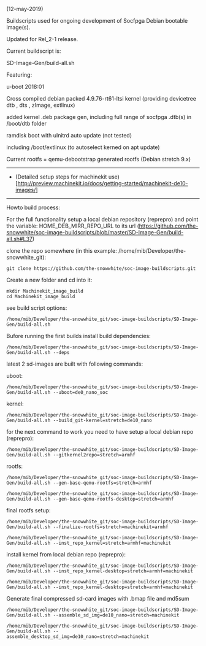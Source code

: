 (12-may-2019)

Buildscripts used for ongoing development of Socfpga Debian bootable image(s).

Updated for Rel_2-1 release.

Current buildscript is:

SD-Image-Gen/build-all.sh

Featuring:

u-boot 2018:01

Cross compiled debian packed 4.9.76-rt61-ltsi kernel  (providing devicetree dtb , dts , zImage, extlinux)

added kernel .deb package gen, including full range of socfpga .dtb(s) in /boot/dtb folder

ramdisk boot with uInitrd auto update (not tested)

including /boot/extlinux (to autoselect kerned on apt update)

Current rootfs = qemu-debootstrap generated rootfs (Debian stretch 9.x)

---

- (Detailed setup steps for machinekit use)[http://preview.machinekit.io/docs/getting-started/machinekit-de10-images/]

---

Howto build process:

For the full functionality setup a local debian repository (reprepro) and point the variable:
HOME_DEB_MIRR_REPO_URL to its url (https://github.com/the-snowwhite/soc-image-buildscripts/blob/master/SD-Image-Gen/build-all.sh#L37)


clone the repo somewhere (in this example: /home/mib/Developer/the-snowwhite_git):
    
    git clone https://github.com/the-snowwhite/soc-image-buildscripts.git

Create a new folder and cd into it:

    mkdir Machinekit_image_build
    cd Machinekit_image_build

see build script options:

    /home/mib/Developer/the-snowwhite_git/soc-image-buildscripts/SD-Image-Gen/build-all.sh 
    
 Bufore running the first builds install build dependencies:
 
    /home/mib/Developer/the-snowwhite_git/soc-image-buildscripts/SD-Image-Gen/build-all.sh --deps

    
latest 2 sd-images are built with following commands:

uboot:

    /home/mib/Developer/the-snowwhite_git/soc-image-buildscripts/SD-Image-Gen/build-all.sh --uboot=de0_nano_soc
    
kernel:

    /home/mib/Developer/the-snowwhite_git/soc-image-buildscripts/SD-Image-Gen/build-all.sh --build_git-kernel=stretch=de10_nano

for the next command to work you need to have setup a local debian repo (reprepro):
    
    /home/mib/Developer/the-snowwhite_git/soc-image-buildscripts/SD-Image-Gen/build-all.sh --gitkernel2repo=stretch=armhf

rootfs:

    /home/mib/Developer/the-snowwhite_git/soc-image-buildscripts/SD-Image-Gen/build-all.sh --gen-base-qemu-rootfs=stretch=armhf
    
    /home/mib/Developer/the-snowwhite_git/soc-image-buildscripts/SD-Image-Gen/build-all.sh --gen-base-qemu-rootfs-desktop=stretch=armhf
    
final rootfs setup:

    /home/mib/Developer/the-snowwhite_git/soc-image-buildscripts/SD-Image-Gen/build-all.sh --finalize-rootfs=stretch=machinekit=armhf

    /home/mib/Developer/the-snowwhite_git/soc-image-buildscripts/SD-Image-Gen/build-all.sh --inst_repo_kernel=stretch=armhf=machinekit

install kernel from local debian repo (reprepro):
 
    /home/mib/Developer/the-snowwhite_git/soc-image-buildscripts/SD-Image-Gen/build-all.sh --inst_repo_kernel-desktop=stretch=armhf=machinekit

    /home/mib/Developer/the-snowwhite_git/soc-image-buildscripts/SD-Image-Gen/build-all.sh --inst_repo_kernel-desktop=stretch=armhf=machinekit

Generate final compressed sd-card images with .bmap file and md5sum

    /home/mib/Developer/the-snowwhite_git/soc-image-buildscripts/SD-Image-Gen/build-all.sh --assemble_sd_img=de10_nano=stretch=machinekit
    
    /home/mib/Developer/the-snowwhite_git/soc-image-buildscripts/SD-Image-Gen/build-all.sh --assemble_desktop_sd_img=de10_nano=stretch=machinekit

